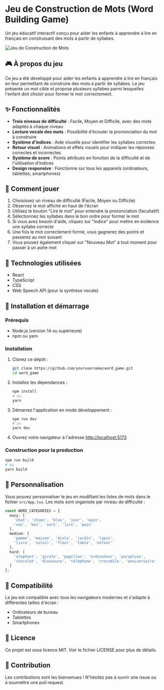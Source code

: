 # Jeu de Construction de Mots (Word Building Game)

Un jeu éducatif interactif conçu pour aider les enfants à apprendre à lire en français en construisant des mots à partir de syllabes.

![Jeu de Construction de Mots](https://github.com/yourusername/word_game/raw/main/public/screenshot.png)

## 🎮 À propos du jeu

Ce jeu a été développé pour aider les enfants à apprendre à lire en français en leur permettant de construire des mots à partir de syllabes. Le jeu présente un mot cible et propose plusieurs syllabes parmi lesquelles l'enfant doit choisir pour former le mot correctement.

## ✨ Fonctionnalités

- **Trois niveaux de difficulté** : Facile, Moyen et Difficile, avec des mots adaptés à chaque niveau
- **Lecture vocale des mots** : Possibilité d'écouter la prononciation du mot à construire
- **Système d'indices** : Aide visuelle pour identifier les syllabes correctes
- **Retour visuel** : Animations et effets visuels pour indiquer les réponses correctes et incorrectes
- **Système de score** : Points attribués en fonction de la difficulté et de l'utilisation d'indices
- **Design responsive** : Fonctionne sur tous les appareils (ordinateurs, tablettes, smartphones)

## 🎯 Comment jouer

1. Choisissez un niveau de difficulté (Facile, Moyen ou Difficile)
2. Observez le mot affiché en haut de l'écran
3. Utilisez le bouton "Lire le mot" pour entendre la prononciation (facultatif)
4. Sélectionnez les syllabes dans le bon ordre pour former le mot
5. Si vous avez besoin d'aide, cliquez sur "Indice" pour mettre en évidence une syllabe correcte
6. Une fois le mot correctement formé, vous gagnerez des points et passerez au mot suivant
7. Vous pouvez également cliquer sur "Nouveau Mot" à tout moment pour passer à un autre mot

## 🔧 Technologies utilisées

- React
- TypeScript
- CSS
- Web Speech API (pour la synthèse vocale)

## 🚀 Installation et démarrage

### Prérequis

- Node.js (version 14 ou supérieure)
- npm ou yarn

### Installation

1. Clonez ce dépôt :
   ```bash
   git clone https://github.com/yourusername/word_game.git
   cd word_game
   ```

2. Installez les dépendances :
   ```bash
   npm install
   # ou
   yarn
   ```

3. Démarrez l'application en mode développement :
   ```bash
   npm run dev
   # ou
   yarn dev
   ```

4. Ouvrez votre navigateur à l'adresse [http://localhost:5173](http://localhost:5173)

### Construction pour la production

```bash
npm run build
# ou
yarn build
```

## 📝 Personnalisation

Vous pouvez personnaliser le jeu en modifiant les listes de mots dans le fichier `src/App.tsx`. Les mots sont organisés par niveau de difficulté :

```typescript
const WORD_CATEGORIES = {
  easy: [
    'chat', 'chien', 'bleu', 'jour', 'main', 
    'nez', 'bon', 'vert', 'lire', 'pain'
  ],
  medium: [
    'pomme', 'maison', 'école', 'jardin', 'lapin',
    'livre', 'soleil', 'fleur', 'table', 'enfant'
  ],
  hard: [
    'éléphant', 'girafe', 'papillon', 'ordinateur', 'parapluie',
    'chocolat', 'dinosaure', 'téléphone', 'crocodile', 'anniversaire'
  ]
};
```

## 📱 Compatibilité

Le jeu est compatible avec tous les navigateurs modernes et s'adapte à différentes tailles d'écran :
- Ordinateurs de bureau
- Tablettes
- Smartphones

## 📄 Licence

Ce projet est sous licence MIT. Voir le fichier LICENSE pour plus de détails.

## 👥 Contribution

Les contributions sont les bienvenues ! N'hésitez pas à ouvrir une issue ou à soumettre une pull request.